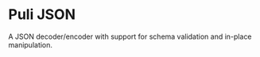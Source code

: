 Puli JSON
=========

A JSON decoder/encoder with support for schema validation and in-place 
manipulation.
